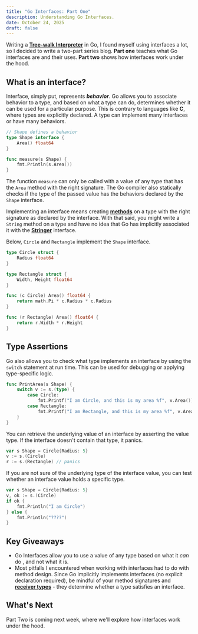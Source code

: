 ```yaml
---
title: "Go Interfaces: Part One"
description: Understanding Go Interfaces.
date: October 24, 2025
draft: false
---
```


Writing a **[Tree-walk Interpreter](https://github.com/PeterKwesiAnsah/bangScript)** in Go, I found myself using interfaces a lot, so I decided to write a two-part series blog. **Part one** teaches what Go interfaces are and their uses.
**Part two** shows how interfaces work under the hood.

## What is an interface?

Interface, simply put, represents **_behavior_**. Go allows you to associate behavior to a type, and based on what a type can do, determines whether it can be used for a particular purpose. This is contrary to languages like **C**, where types are explicitly declared. A type can implement many interfaces or have many behaviors.

```go
// Shape defines a behavior
type Shape interface {
    Area() float64
}

func measure(s Shape) {
    fmt.Println(s.Area())
}
```

The function `measure` can only be called with a value of any type that has the `Area` method with the right signature. The Go compiler also statically checks if the type of the passed value has the behaviors declared by the `Shape` interface.

Implementing an interface means creating **[methods](https://go.dev/tour/methods/1)** on a type with the right signature as declared by the interface.
With that said, you might write a `String` method on a type and have no idea that Go has implicitly associated it with the **[Stringer](https://go.dev/tour/methods/17)** interface.

Below, `Circle` and `Rectangle` implement the `Shape` interface.

```go
type Circle struct {
    Radius float64
}

type Rectangle struct {
    Width, Height float64
}

func (c Circle) Area() float64 {
    return math.Pi * c.Radius * c.Radius
}

func (r Rectangle) Area() float64 {
    return r.Width * r.Height
}
```

## Type Assertions

Go also allows you to check what type implements an interface by using the `switch` statement at run time. This can be used for debugging or applying type-specific logic.

```go
func PrintArea(s Shape) {
    switch v := s.(type) {
        case Circle:
            fmt.Printf("I am Circle, and this is my area %f", v.Area())
        case Rectangle:
            fmt.Printf("I am Rectangle, and this is my area %f", v.Area())
    }
}
```

You can retrieve the underlying value of an interface by asserting the value type. If the interface doesn't contain that type, it panics.

```go
var s Shape = Circle{Radius: 5}
v := s.(Circle)
r := s.(Rectangle) // panics
```

If you are not sure of the underlying type of the interface value, you can test whether an interface value holds a specific type.

```go
var s Shape = Circle{Radius: 5}
v, ok := s.(Circle)
if ok {
    fmt.Println("I am Circle")
} else {
    fmt.Println("????")
}
```

## Key Giveaways

- Go Interfaces allow you to use a value of any type based on what it _can_ do , and not what it is.
- Most pitfalls I encountered when working with interfaces had to do with method design. Since Go implicitly implements interfaces (no explicit declaration required), be mindful of your method signatures and **[receiver types](https://go.dev/ref/spec#Method_declarations)** - they determine whether a type satisfies an interface.

## What's Next

Part Two is coming next week, where we'll explore how interfaces work under the hood.
